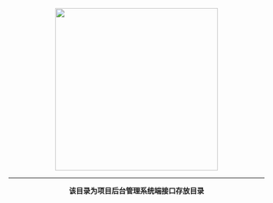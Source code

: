 <p align="center">
    <img width="320" src="https://www.haichuang.pro/upload/202010/1602729036.png">
</p>

<hr/>
<p align="center">
    <b>该目录为项目后台管理系统端接口存放目录</b>
</p>
